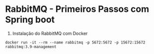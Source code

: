 # RabbitMQ - Primeiros Passos com Spring boot

1. Instalação do RabbitMQ com Docker

```
docker run -it --rm --name rabbitmq -p 5672:5672 -p 15672:15672 rabbitmq:3.9-management
```

